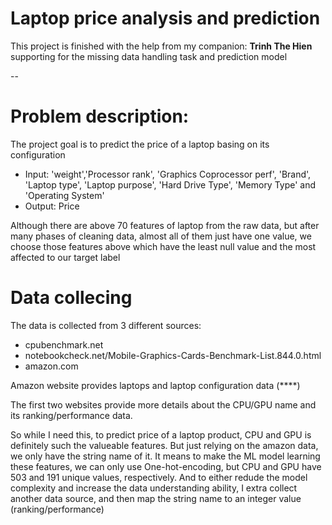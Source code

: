 # Laptop price analysis and prediction
This project is finished with the help from my companion: **Trinh The Hien** supporting for the missing data handling task and prediction model

--
# Problem description:
The project goal is to predict the price of a laptop basing on its configuration

- Input: 'weight','Processor rank', 'Graphics Coprocessor perf', 'Brand', 'Laptop type', 'Laptop purpose', 'Hard Drive Type', 'Memory Type' and 'Operating System'
- Output: Price

Although there are above 70 features of laptop from the raw data, but after many phases of cleaning data, almost all of them just have one value, we choose those features above which have the least null value and the most affected to our target label

# Data collecing
The data is collected from 3 different sources:
- cpubenchmark.net
- notebookcheck.net/Mobile-Graphics-Cards-Benchmark-List.844.0.html
- amazon.com

Amazon website provides laptops and laptop configuration data (****)

The first two websites provide more details about the CPU/GPU name and its ranking/performance data. 

So while I need this, to predict price of a laptop product, CPU and GPU is definitely such the valueable features. But just relying on the amazon data, we only have the string name of it. It means to make the ML model learning these features, we can only use One-hot-encoding, but CPU and GPU have 503 and 191 unique values, respectively. And to either redude the model complexity and increase the data understanding ability, I extra collect another data source, and then map the string name to an integer value (ranking/performance)
